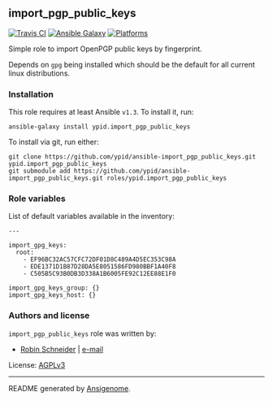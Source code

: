 ## import_pgp_public_keys

[![Travis CI](http://img.shields.io/travis/ypid/ansible-import_pgp_public_keys.svg?style=flat)](http://travis-ci.org/ypid/ansible-import_pgp_public_keys)
[![Ansible Galaxy](http://img.shields.io/badge/galaxy-ypid.import_pgp_public_keys-660198.svg?style=flat)](https://galaxy.ansible.com/list#/roles/4109)
[![Platforms](http://img.shields.io/badge/platforms-debian%20/%20ubuntu-lightgrey.svg?style=flat)](#)


Simple role to import OpenPGP public keys by fingerprint.

Depends on `gpg` being installed which should be the default for all current linux distributions.

### Installation

This role requires at least Ansible `v1.3`. To install it, run:

    ansible-galaxy install ypid.import_pgp_public_keys

To install via git, run either:

    git clone https://github.com/ypid/ansible-import_pgp_public_keys.git ypid.import_pgp_public_keys
    git submodule add https://github.com/ypid/ansible-import_pgp_public_keys.git roles/ypid.import_pgp_public_keys




### Role variables

List of default variables available in the inventory:

    ---
    
    import_gpg_keys:
      root:
        - EF96BC32AC57CFC72DF01D8C489A4D5EC353C98A
        - EDE1371D1B87D28DA5E8051586FD980BBF1A40F8
        - C505B5C93B0DB3D338A1B6005FE92C12EE88E1F0
    
    import_gpg_keys_group: {}
    import_gpg_keys_host: {}




### Authors and license

`import_pgp_public_keys` role was written by:

- [Robin Schneider](https://github.com/ypid) | [e-mail](mailto:ypid@riseup.net)

License: [AGPLv3](https://tldrlegal.com/license/gnu-affero-general-public-license-v3-%28agpl-3.0%29)

***

README generated by [Ansigenome](https://github.com/nickjj/ansigenome/).
